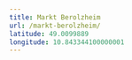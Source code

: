 ```yaml
---
title: Markt Berolzheim
url: /markt-berolzheim/
latitude: 49.0099889
longitude: 10.843344100000001
---
```

